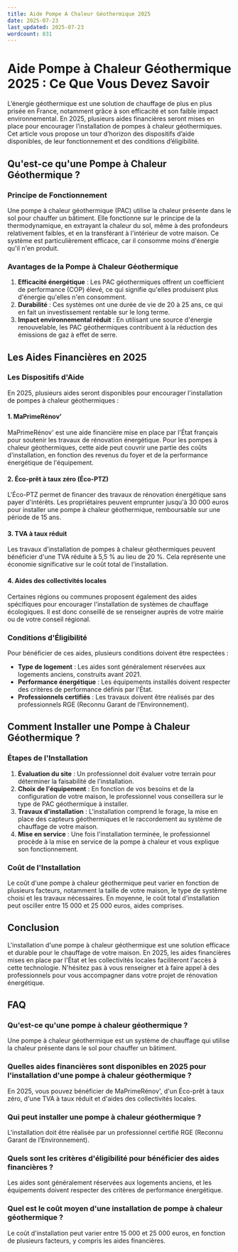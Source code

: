 ```yaml
---
title: Aide Pompe A Chaleur Géothermique 2025
date: 2025-07-23
last_updated: 2025-07-23
wordcount: 831
---
```


# Aide Pompe à Chaleur Géothermique 2025 : Ce Que Vous Devez Savoir

L’énergie géothermique est une solution de chauffage de plus en plus prisée en France, notamment grâce à son efficacité et son faible impact environnemental. En 2025, plusieurs aides financières seront mises en place pour encourager l’installation de pompes à chaleur géothermiques. Cet article vous propose un tour d’horizon des dispositifs d’aide disponibles, de leur fonctionnement et des conditions d’éligibilité.

## Qu'est-ce qu'une Pompe à Chaleur Géothermique ?

### Principe de Fonctionnement

Une pompe à chaleur géothermique (PAC) utilise la chaleur présente dans le sol pour chauffer un bâtiment. Elle fonctionne sur le principe de la thermodynamique, en extrayant la chaleur du sol, même à des profondeurs relativement faibles, et en la transférant à l'intérieur de votre maison. Ce système est particulièrement efficace, car il consomme moins d'énergie qu'il n'en produit.

### Avantages de la Pompe à Chaleur Géothermique

1. **Efficacité énergétique** : Les PAC géothermiques offrent un coefficient de performance (COP) élevé, ce qui signifie qu'elles produisent plus d'énergie qu'elles n'en consomment.
2. **Durabilité** : Ces systèmes ont une durée de vie de 20 à 25 ans, ce qui en fait un investissement rentable sur le long terme.
3. **Impact environnemental réduit** : En utilisant une source d'énergie renouvelable, les PAC géothermiques contribuent à la réduction des émissions de gaz à effet de serre.

## Les Aides Financières en 2025

### Les Dispositifs d'Aide

En 2025, plusieurs aides seront disponibles pour encourager l'installation de pompes à chaleur géothermiques :

#### 1. MaPrimeRénov'

MaPrimeRénov' est une aide financière mise en place par l'État français pour soutenir les travaux de rénovation énergétique. Pour les pompes à chaleur géothermiques, cette aide peut couvrir une partie des coûts d'installation, en fonction des revenus du foyer et de la performance énergétique de l'équipement.

#### 2. Éco-prêt à taux zéro (Éco-PTZ)

L'Éco-PTZ permet de financer des travaux de rénovation énergétique sans payer d'intérêts. Les propriétaires peuvent emprunter jusqu'à 30 000 euros pour installer une pompe à chaleur géothermique, remboursable sur une période de 15 ans.

#### 3. TVA à taux réduit

Les travaux d'installation de pompes à chaleur géothermiques peuvent bénéficier d'une TVA réduite à 5,5 % au lieu de 20 %. Cela représente une économie significative sur le coût total de l'installation.

#### 4. Aides des collectivités locales

Certaines régions ou communes proposent également des aides spécifiques pour encourager l'installation de systèmes de chauffage écologiques. Il est donc conseillé de se renseigner auprès de votre mairie ou de votre conseil régional.

### Conditions d'Éligibilité

Pour bénéficier de ces aides, plusieurs conditions doivent être respectées :

- **Type de logement** : Les aides sont généralement réservées aux logements anciens, construits avant 2021.
- **Performance énergétique** : Les équipements installés doivent respecter des critères de performance définis par l'État.
- **Professionnels certifiés** : Les travaux doivent être réalisés par des professionnels RGE (Reconnu Garant de l’Environnement).

## Comment Installer une Pompe à Chaleur Géothermique ?

### Étapes de l'Installation

1. **Évaluation du site** : Un professionnel doit évaluer votre terrain pour déterminer la faisabilité de l'installation.
2. **Choix de l'équipement** : En fonction de vos besoins et de la configuration de votre maison, le professionnel vous conseillera sur le type de PAC géothermique à installer.
3. **Travaux d'installation** : L'installation comprend le forage, la mise en place des capteurs géothermiques et le raccordement au système de chauffage de votre maison.
4. **Mise en service** : Une fois l'installation terminée, le professionnel procède à la mise en service de la pompe à chaleur et vous explique son fonctionnement.

### Coût de l'Installation

Le coût d'une pompe à chaleur géothermique peut varier en fonction de plusieurs facteurs, notamment la taille de votre maison, le type de système choisi et les travaux nécessaires. En moyenne, le coût total d'installation peut osciller entre 15 000 et 25 000 euros, aides comprises.

## Conclusion

L'installation d'une pompe à chaleur géothermique est une solution efficace et durable pour le chauffage de votre maison. En 2025, les aides financières mises en place par l'État et les collectivités locales faciliteront l'accès à cette technologie. N'hésitez pas à vous renseigner et à faire appel à des professionnels pour vous accompagner dans votre projet de rénovation énergétique.

## FAQ

### Qu'est-ce qu'une pompe à chaleur géothermique ?

Une pompe à chaleur géothermique est un système de chauffage qui utilise la chaleur présente dans le sol pour chauffer un bâtiment.

### Quelles aides financières sont disponibles en 2025 pour l'installation d'une pompe à chaleur géothermique ?

En 2025, vous pouvez bénéficier de MaPrimeRénov', d'un Éco-prêt à taux zéro, d'une TVA à taux réduit et d'aides des collectivités locales.

### Qui peut installer une pompe à chaleur géothermique ?

L'installation doit être réalisée par un professionnel certifié RGE (Reconnu Garant de l’Environnement).

### Quels sont les critères d'éligibilité pour bénéficier des aides financières ?

Les aides sont généralement réservées aux logements anciens, et les équipements doivent respecter des critères de performance énergétique.

### Quel est le coût moyen d'une installation de pompe à chaleur géothermique ?

Le coût d'installation peut varier entre 15 000 et 25 000 euros, en fonction de plusieurs facteurs, y compris les aides financières.